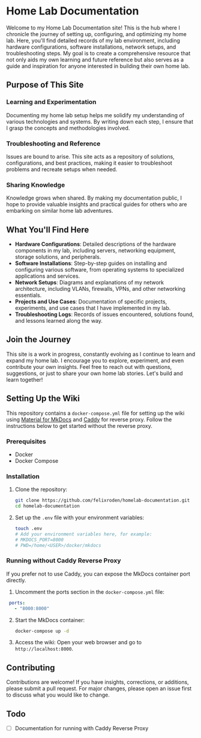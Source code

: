 # Home Lab Documentation

Welcome to my Home Lab Documentation site! This is the hub where I chronicle the journey of setting up, configuring, and optimizing my home lab. Here, you'll find detailed records of my lab environment, including hardware configurations, software installations, network setups, and troubleshooting steps. My goal is to create a comprehensive resource that not only aids my own learning and future reference but also serves as a guide and inspiration for anyone interested in building their own home lab.

## Purpose of This Site

### Learning and Experimentation
Documenting my home lab setup helps me solidify my understanding of various technologies and systems. By writing down each step, I ensure that I grasp the concepts and methodologies involved.

### Troubleshooting and Reference
Issues are bound to arise. This site acts as a repository of solutions, configurations, and best practices, making it easier to troubleshoot problems and recreate setups when needed.

### Sharing Knowledge
Knowledge grows when shared. By making my documentation public, I hope to provide valuable insights and practical guides for others who are embarking on similar home lab adventures.

## What You'll Find Here

- **Hardware Configurations**: Detailed descriptions of the hardware components in my lab, including servers, networking equipment, storage solutions, and peripherals.
- **Software Installations**: Step-by-step guides on installing and configuring various software, from operating systems to specialized applications and services.
- **Network Setups**: Diagrams and explanations of my network architecture, including VLANs, firewalls, VPNs, and other networking essentials.
- **Projects and Use Cases**: Documentation of specific projects, experiments, and use cases that I have implemented in my lab.
- **Troubleshooting Logs**: Records of issues encountered, solutions found, and lessons learned along the way.

## Join the Journey
This site is a work in progress, constantly evolving as I continue to learn and expand my home lab. I encourage you to explore, experiment, and even contribute your own insights. Feel free to reach out with questions, suggestions, or just to share your own home lab stories. Let's build and learn together!

## Setting Up the Wiki

This repository contains a `docker-compose.yml` file for setting up the wiki using [Material for MkDocs](https://github.com/squidfunk/mkdocs-material) and [Caddy](https://github.com/caddyserver/caddy) for reverse proxy. Follow the instructions below to get started without the reverse proxy.

### Prerequisites
- Docker
- Docker Compose

### Installation

1. Clone the repository:
   ```sh
   git clone https://github.com/felixroden/homelab-documentation.git
   cd homelab-documentation
   ```

2. Set up the `.env` file with your environment variables:
   ```sh
   touch .env
   # Add your environment variables here, for example:
   # MKDOCS_PORT=8000
   # PWD=/home/<USER>/docker/mkdocs
   ```
### Running without Caddy Reverse Proxy

If you prefer not to use Caddy, you can expose the MkDocs container port directly.

1. Uncomment the ports section in the `docker-compose.yml` file:
  ```yaml
   ports:
     - "8000:8000"
   ```

2. Start the MkDocs container:
   ```sh
   docker-compose up -d
   ```

3. Access the wiki:
   Open your web browser and go to `http://localhost:8000`.

## Contributing

Contributions are welcome! If you have insights, corrections, or additions, please submit a pull request. For major changes, please open an issue first to discuss what you would like to change.

## Todo
- [ ]  Documentation for running with Caddy Reverse Proxy
